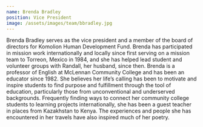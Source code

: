 ```yaml
---
name: Brenda Bradley
position: Vice President
image: /assets/images/team/bbradley.jpg
---
```


Brenda Bradley serves as the vice president and a member of the board of directors for Komolion Human Development Fund. Brenda has participated in mission work internationally and locally since first serving on a mission team to Torreon, Mexico in 1984, and she has helped lead student and volunteer groups with Randall, her husband, since then. Brenda is a professor of English at McLennan Community College and has been an educator since 1982. She believes her life’s calling has been to motivate and inspire students to find purpose and fulfillment through the tool of education, particularly those from unconventional and underserved backgrounds. Frequently finding ways to connect her community college students to learning projects internationally, she has been a guest teacher in places from Kazakhstan to Kenya. The experiences and people she has encountered in her travels have also inspired much of her poetry.
